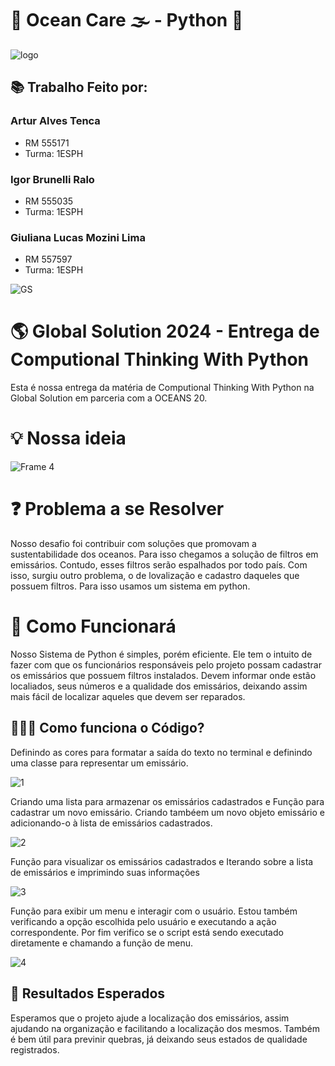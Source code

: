 # 🌊 Ocean Care 🌫️ - Python 🐍

![logo](https://github.com/Oceans-Care/GlobalSolution/assets/162123371/061fce61-df56-4dca-a2fe-efdeecd5a5b0)
## 📚 Trabalho Feito por:
### Artur Alves Tenca
- RM 555171
- Turma: 1ESPH
  
### Igor Brunelli Ralo
- RM 555035
- Turma: 1ESPH

### Giuliana Lucas Mozini Lima
- RM 557597
- Turma: 1ESPH



![GS](https://github.com/Oceans-Care/GlobalSolution/assets/162123371/0e9b5040-7d1f-450f-9827-a91e3b7a7e9c)

<h1> 🌎 Global Solution 2024 - Entrega de Computional Thinking With Python </h1>
Esta é nossa entrega da matéria de Computional Thinking With Python na Global Solution em parceria com a OCEANS 20.
  
# 💡 Nossa ideia

![Frame 4](https://github.com/Oceans-Care/GlobalSolution/assets/162123371/f9d30421-2100-4523-befe-64fcf3e3f074)

# ❓ Problema a se Resolver 

Nosso desafio foi contribuir com soluções que promovam a sustentabilidade dos oceanos. Para isso chegamos a solução de filtros em emissários. Contudo, esses filtros serão espalhados por todo país. Com isso, surgiu outro problema, o de lovalização e cadastro daqueles que possuem filtros. Para isso usamos um sistema em python.

# 🤔 Como Funcionará
Nosso Sistema de Python é simples, porém eficiente. Ele tem o intuito de fazer com que os funcionários responsáveis pelo projeto possam cadastrar os emissários que possuem filtros instalados. Devem informar onde estão localiados, seus números e a qualidade dos emissários, deixando assim mais fácil de localizar aqueles que devem ser reparados.

## 👩🏻‍💻 Como funciona o Código?
Definindo as cores para formatar a saída do texto no terminal e definindo uma classe para representar um emissário.

![1](https://github.com/Oceans-Care/GlobalSolution/assets/162123371/fe948f0d-bda3-4ff6-9ebe-7f588e718888)

Criando uma  lista para armazenar os emissários cadastrados e Função para cadastrar um novo emissário.
Criando tambéem um novo objeto emissário e adicionando-o à lista de emissários cadastrados.

![2](https://github.com/Oceans-Care/GlobalSolution/assets/162123371/d95c254b-afcd-479a-8de9-9e331103163e)

Função para visualizar os emissários cadastrados e Iterando sobre a lista de emissários e imprimindo suas informações

![3](https://github.com/Oceans-Care/GlobalSolution/assets/162123371/e0a8bf2e-beb5-4b7a-aea6-48116ace88bb)

Função para exibir um menu e interagir com o usuário. Estou também verificando a opção escolhida pelo usuário e executando a ação correspondente. Por fim verifico se o script está sendo executado diretamente e chamando a função de menu.

![4](https://github.com/Oceans-Care/GlobalSolution/assets/162123371/3602903a-e192-4b43-b3b2-750f2d33c4fc)

## 🎯 Resultados Esperados 

Esperamos que o projeto ajude a localização dos emissários, assim ajudando na organização e facilitando a localização dos mesmos. Também é bem útil para previnir quebras, já deixando seus estados de qualidade registrados.
